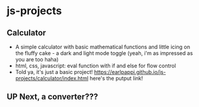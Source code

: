 # js-projects


## Calculator
- A simple calculator with basic mathematical functions and little icing on the fluffy cake - a dark and light mode toggle (yeah, i'm as impressed as you are too haha)
- html, css, javascript: eval function with if and else for flow control
- Told ya, it's just a basic project! https://earlpappi.github.io/js-projects/calculator/index.html here's the putput link!


## UP Next, a converter???
